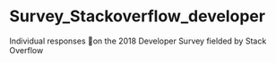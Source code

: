# Survey_Stackoverflow_developer
Individual responses on the 2018 Developer Survey fielded by Stack Overflow
